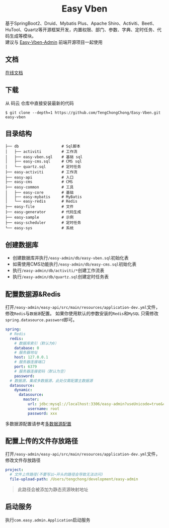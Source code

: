 <h1 align="center">Easy Vben</h1>

<div align="center">

</div>

基于SpringBoot2、Druid、Mybatis Plus、Apache Shiro、Activiti、Beetl、HuTool、Quartz等开源框架开发，内置权限、部门、参数、字典、定时任务、代码生成等模块。  
建议与 [Easy-Vben-Admin](https://github.com/TengChongChong/Easy-Vben-Admin) 前端开源项目一起使用
## 文档
[在线文档](http://ev-doc.easy-frame.top/ '在线文档')

## 下载

从 码云 仓库中直接安装最新的代码

```
$ git clone --depth=1 https://github.com/TengChongChong/Easy-Vben.git easy-vben
```

## 目录结构

```
├── db                   # Sql脚本
│   ├── activiti         # 工作流
│   ├── easy-vben.sql    # 基础 sql
│   ├── easy-cms.sql     # CMS sql
│   └── quartz.sql       # 定时任务
├── easy-activiti        # 工作流
├── easy-api             # 入口
├── easy-cms             # CMS
├── easy-common          # 工具
│   ├── easy-core        # 基础
│   ├── easy-mybatis     # MyBatis
│   └── easy-redis       # Redis
├── easy-file            # 文件
├── easy-generator       # 代码生成
├── easy-sample          # 示例
├── easy-scheduler       # 定时任务
└── easy-sys             # 系统
```

## 创建数据库

- 创建数据库并执行`/easy-admin/db/easy-vben.sql`初始化表
- 如需使用CMS功能执行`/easy-admin/db/easy-cms.sql`初始化表
- 执行`/easy-admin/db/activiti/*`创建工作流表
- 执行`/easy-admin/db/quartz.sql`创建定时任务表

## 配置数据源&Redis
打开`/easy-admin/easy-api/src/main/resources/application-dev.yml`文件，修改`Redis`与`数据源`配置。 如果你使用默认的参数安装的`Redis`和`MySQL`
只需修改`spring.datasource.password`即可。

```yaml {19}
spring:
  # Redis
  redis:
    # 数据库索引（默认为0）
    database: 0
    # 服务器地址
    host: 127.0.0.1
    # 服务器连接端口
    port: 6379
    # 服务器连接密码（默认为空）
    password:
  # 数据源，集成多数据源，此处仅需配置主数据源
  datasource:
    dynamic:
      datasource:
        master:
          url: jdbc:mysql://localhost:3306/easy-admin?useUnicode=true&characterEncoding=utf-8&useSSL=false&allowMulQueries=true&allowMultiQueries=true&serverTimezone=Asia/Shanghai&allowPublicKeyRetrieval=true&nullDatabaseMeansCurrent=true&useInformationSchema=true
          username: root
          password: xxx
```
多数据源配置请参考[多数据源配置](xxx, '多数据源配置')
## 配置上传的文件存放路径

打开`/easy-admin/easy-api/src/main/resources/application-dev.yml`文件，修改文件存放路径

```yaml {3}
project:
  # 文件上传路径(不要写以~开头的路径会导致无法访问)
  file-upload-path: /Users/tengchong/development/easy-admin
```

> 此路径会被添加为静态资源映射地址

## 启动服务

执行`com.easy.admin.Application`启动服务